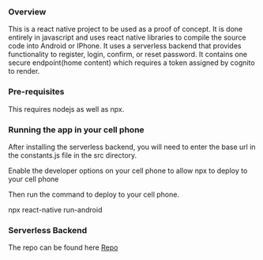 ### Overview
This is a react native project to be used as a proof of concept.  It is done entirely
in javascript and uses react native libraries to compile the source code into Android
or IPhone.  It uses a serverless backend that provides functionality to register, login,
confirm, or reset password.  It contains one secure endpoint(home content) which 
requires a token assigned by cognito to render.

### Pre-requisites

This requires nodejs as well as npx.

### Running the app in your cell phone

After installing the serverless backend, you will need to enter the base url in the
constants.js file in the src directory.  

Enable the developer options on your cell phone to allow npx to deploy to your cell
phone  

Then run the command to deploy to your cell phone.

npx react-native run-android

### Serverless Backend

The repo can be found here [Repo](https://github.com/cschellberg/MobileMembersServerless)


